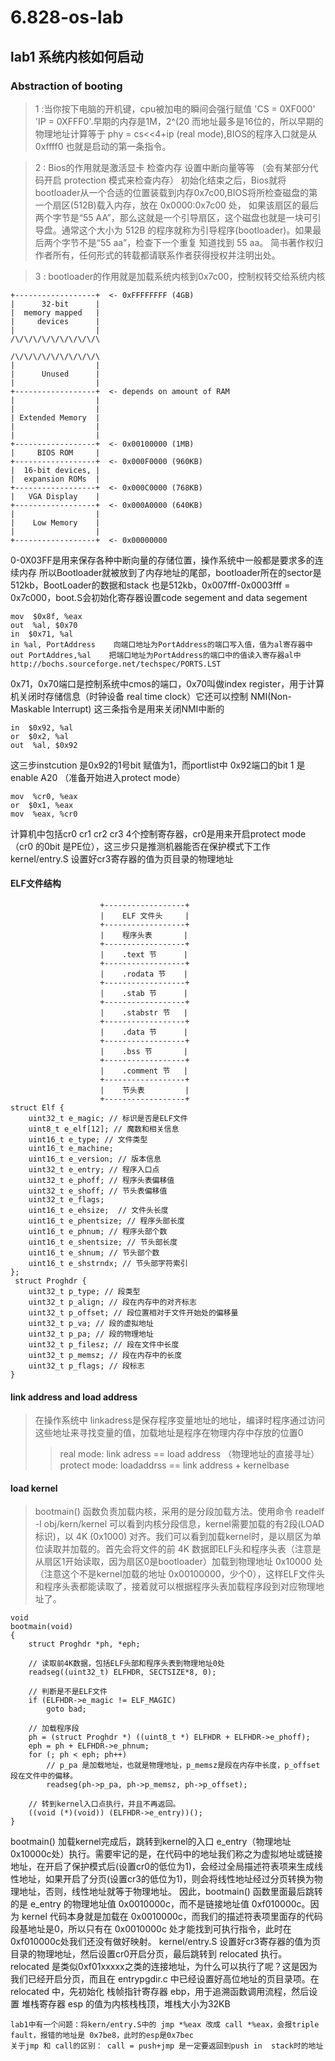 # 6.828-os-lab

## lab1 系统内核如何启动
### Abstraction of booting

>1 :当你按下电脑的开机键，cpu被加电的瞬间会强行赋值 'CS = 0XF000' 'IP = 0XFFF0'.早期的内存是1M，2^(20
而地址最多是16位的，所以早期的物理地址计算等于 phy = cs<<4+ip (real mode),BIOS的程序入口就是从0xffff0
也就是启动的第一条指令。

>2 : Bios的作用就是激活显卡 检查内存 设置中断向量等等 （会有某部分代码开启 protection 模式来检查内存）
初始化结束之后，Bios就将bootloader从一个合适的位置装载到内存0x7c00,BIOS将所检查磁盘的第一个扇区(512B)载入内存，放在 0x0000:0x7c00 处， 如果该扇区的最后两个字节是“55 AA”，那么这就是一个引导扇区，这个磁盘也就是一块可引导盘。通常这个大小为 512B 的程序就称为引导程序(bootloader)。如果最后两个字节不是“55 aa”，检查下一个重复 知道找到 55 aa。
简书著作权归作者所有，任何形式的转载都请联系作者获得授权并注明出处。

>3 : bootloader的作用就是加载系统内核到0x7c00，控制权转交给系统内核

    +------------------+  <- 0xFFFFFFFF (4GB)
    |      32-bit      |
    |  memory mapped   |
    |     devices      |
    |                  |
    /\/\/\/\/\/\/\/\/\/\

    /\/\/\/\/\/\/\/\/\/\
    |                  |
    |      Unused      |
    |                  |
    +------------------+  <- depends on amount of RAM
    |                  |
    |                  |
    | Extended Memory  |
    |                  |
    |                  |
    +------------------+  <- 0x00100000 (1MB)
    |     BIOS ROM     |
    +------------------+  <- 0x000F0000 (960KB)
    |  16-bit devices, |
    |  expansion ROMs  |
    +------------------+  <- 0x000C0000 (768KB)
    |   VGA Display    |
    +------------------+  <- 0x000A0000 (640KB)
    |                  |
    |    Low Memory    |
    |                  |
    +------------------+  <- 0x00000000
 0-0X03FF是用来保存各种中断向量的存储位置，操作系统中一般都是要求多的连续内存
 所以Bootloader就被放到了内存地址的尾部，bootloader所在的sector是512kb，BootLoader的数据和stack
 也是512kb，0x007fff-0x0003fff = 0x7c000，boot.S会初始化寄存器设置code segement and data segement
 
    mov  $0x8f, %eax
    out  %al, $0x70
    in  $0x71, %al
    in %al, PortAddress    向端口地址为PortAddress的端口写入值，值为al寄存器中
    out PortAddres,%al    把端口地址为PortAddress的端口中的值读入寄存器al中
    http://bochs.sourceforge.net/techspec/PORTS.LST 
 0x71，0x70端口是控制系统中cmos的端口，0x70叫做index register，用于计算机关闭时存储信息（时钟设备 real time clock）它还可以控制
 NMI(Non-Maskable Interrupt) 这三条指令是用来关闭NMI中断的
    
    in  $0x92, %al
    or  $0x2, %al
    out  %al, $0x92
 这三步instcution 是0x92的1号bit 赋值为1，而portlist中 0x92端口的bit 1 是enable A20 （准备开始进入protect mode）

    mov  %cr0, %eax
    or  $0x1, %eax
    mov  %eax, %cr0
 计算机中包括cr0 cr1 cr2 cr3 4个控制寄存器，cr0是用来开启protect mode（cr0 的0bit 是PE位），这三步只是推测机器能否在保护模式下工作
 kernel/entry.S 设置好cr3寄存器的值为页目录的物理地址
#### ELF文件结构
                        +------------------+ 
                        |    ELF 文件头     |
                        +------------------+  
                        |    程序头表       |
                        +------------------+  
                        |    .text 节      |
                        +------------------+                  
                        |    .rodata 节    |
                        +------------------+   
                        |    .stab 节      |
                        +------------------+        
                        |    .stabstr 节   |
                        +------------------+                                 
                        |    .data 节      |
                        +------------------+  
                        |    .bss 节       |
                        +------------------+  
                        |    .comment 节   |
                        +------------------+      
                        |    节头表         |
                        +------------------+                     
    struct Elf {
        uint32_t e_magic; // 标识是否是ELF文件
        uint8_t e_elf[12]; // 魔数和相关信息 
        uint16_t e_type; // 文件类型
        uint16_t e_machine; 
        uint16_t e_version; // 版本信息
        uint32_t e_entry; // 程序入口点
        uint32_t e_phoff; // 程序头表偏移值
        uint32_t e_shoff; // 节头表偏移值
        uint32_t e_flags; 
        uint16_t e_ehsize;  // 文件头长度
        uint16_t e_phentsize; // 程序头部长度 
        uint16_t e_phnum; // 程序头部个数 
        uint16_t e_shentsize; // 节头部长度 
        uint16_t e_shnum; // 节头部个数 
        uint16_t e_shstrndx; // 节头部字符索引
    };
     struct Proghdr { 
        uint32_t p_type; // 段类型
        uint32_t p_align; // 段在内存中的对齐标志
        uint32_t p_offset; // 段位置相对于文件开始处的偏移量
        uint32_t p_va; // 段的虚拟地址
        uint32_t p_pa; // 段的物理地址
        uint32_t p_filesz; // 段在文件中长度
        uint32_t p_memsz; // 段在内存中的长度 
        uint32_t p_flags; // 段标志
    }
#### link address and load address
>在操作系统中 linkadress是保存程序变量地址的地址，编译时程序通过访问这些地址来寻找变量的值，加载地址是程序在物理内存中存放的位置0
>>real mode: link adress == load address （物理地址的直接寻址）
>>protect mode: loadaddrss == link address + kernelbase 

#### load kernel
>bootmain() 函数负责加载内核，采用的是分段加载方法。使用命令 readelf -l obj/kern/kernel 可以看到内核分段信息，kernel需要加载的有2段(LOAD标识)，以 4K (0x1000) 对齐。我们可以看到加载kernel时，是以扇区为单位读取并加载的。首先会将文件的前 4K 数据即ELF头和程序头表（注意是从扇区1开始读取，因为扇区0是bootloader）加载到物理地址 0x10000 处（注意这个不是kernel加载的地址 0x00100000，少个0），这样ELF文件头和程序头表都能读取了，接着就可以根据程序头表加载程序段到对应物理地址了。

    void
    bootmain(void)
    {
        struct Proghdr *ph, *eph;

        // 读取前4K数据，包括ELF头部和程序头表到物理地址0处
        readseg((uint32_t) ELFHDR, SECTSIZE*8, 0);

        // 判断是不是ELF文件
        if (ELFHDR->e_magic != ELF_MAGIC)
            goto bad;

        // 加载程序段
        ph = (struct Proghdr *) ((uint8_t *) ELFHDR + ELFHDR->e_phoff);
        eph = ph + ELFHDR->e_phnum;
        for (; ph < eph; ph++)
            // p_pa 是加载地址，也就是物理地址，p_memsz是段在内存中长度，p_offset段在文件中的偏移。
            readseg(ph->p_pa, ph->p_memsz, ph->p_offset);

        // 转到kernel入口点执行，并且不再返回。
        ((void (*)(void)) (ELFHDR->e_entry))();
    }
bootmain() 加载kernel完成后，跳转到kernel的入口 e_entry（物理地址0x10000c处）执行。需要牢记的是，在代码中的地址我们称之为虚拟地址或链接地址，在开启了保护模式后(设置cr0的低位为1)，会经过全局描述符表项来生成线性地址，如果开启了分页(设置cr3的低位为1)，则会将线性地址经过分页转换为物理地址，否则，线性地址就等于物理地址。
因此，bootmain() 函数里面最后跳转的是 e_entry 的物理地址值 0x0010000c，而不是链接地址值 0xf010000c。因为 kernel 代码本身就是加载在 0x0010000c，而我们的描述符表项里面存的代码段基地址是0，所以只有在 0x0010000c 处才能找到可执行指令，此时在 0xf010000c处我们还没有做好映射。
kernel/entry.S 设置好cr3寄存器的值为页目录的物理地址，然后设置cr0开启分页，最后跳转到 relocated 执行。relocated 是类似0xf01xxxxx之类的连接地址，为什么可以执行了呢？这是因为我们已经开启分页，而且在 entrypgdir.c 中已经设置好高位地址的页目录项。在 relocated 中，先初始化 栈帧指针寄存器 ebp，用于追溯函数调用流程，然后设置 堆栈寄存器 esp 的值为内核栈栈顶，堆栈大小为32KB
    
    lab1中有一个问题：将kern/entry.S中的 jmp *%eax 改成 call *%eax，会报triple fault，报错的地址是 0x7be8，此时的esp是0x7bec
    关于jmp 和 call的区别： call = push+jmp 是一定要返回到push in  stack时的地址 

